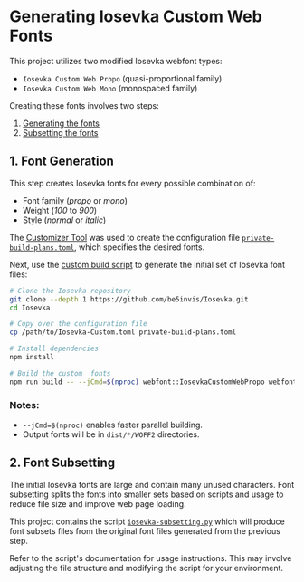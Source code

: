 # Generating Iosevka Custom Web Fonts

This project utilizes two modified Iosevka webfont types:

* `Iosevka Custom Web Propo` (quasi-proportional family)
* `Iosevka Custom Web Mono` (monospaced family)

Creating these fonts involves two steps:

1. [Generating the fonts](#1-font-generation)
2. [Subsetting the fonts](#2-font-subsetting)

## 1. Font Generation

This step creates Iosevka fonts for every possible combination of:

* Font family (*propo* or *mono*)
* Weight (*100* to *900*)
* Style (*normal* or *italic*)

The [Customizer Tool](https://typeof.net/Iosevka/customizer)
was used to create the configuration file
[`private-build-plans.toml`](private-build-plans.toml),
which specifies the desired fonts.

Next, use the [custom build script](https://github.com/be5invis/Iosevka/blob/main/doc/custom-build.md)
to generate the initial set of Iosevka font files:

```bash
# Clone the Iosevka repository
git clone --depth 1 https://github.com/be5invis/Iosevka.git
cd Iosevka

# Copy over the configuration file
cp /path/to/Iosevka-Custom.toml private-build-plans.toml

# Install dependencies
npm install

# Build the custom  fonts
npm run build -- --jCmd=$(nproc) webfont::IosevkaCustomWebPropo webfont::IosevkaCustomWebMono
```

### Notes:

* `--jCmd=$(nproc)` enables faster parallel building.
* Output fonts will be in `dist/*/WOFF2` directories.

## 2. Font Subsetting

The initial Iosevka fonts are large and contain many unused characters.
Font subsetting splits the fonts into smaller sets based on scripts and usage
to reduce file size and improve web page loading.

This project contains the script [`iosevka-subsetting.py`](iosevka_subsetting.py)
which will produce font subsets files from the original font files generated from the previous step.

Refer to the script's documentation for usage instructions.
This may involve adjusting the file structure
and modifying the script for your environment.
